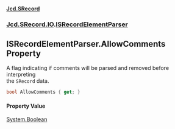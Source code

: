 #### [Jcd.SRecord](index.md 'index')
### [Jcd.SRecord.IO](Jcd.SRecord.IO.md 'Jcd.SRecord.IO').[ISRecordElementParser](Jcd.SRecord.IO.ISRecordElementParser.md 'Jcd.SRecord.IO.ISRecordElementParser')

## ISRecordElementParser.AllowComments Property

A flag indicating if comments will be parsed and removed before interpreting  
the `SRecord` data.

```csharp
bool AllowComments { get; }
```

#### Property Value
[System.Boolean](https://docs.microsoft.com/en-us/dotnet/api/System.Boolean 'System.Boolean')